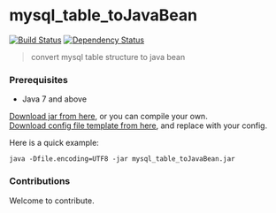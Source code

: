 # mysql_table_toJavaBean
[![Build Status](https://travis-ci.org/tianshuang/mysql_table_toJavaBean.svg?branch=master)](https://travis-ci.org/tianshuang/mysql_table_toJavaBean)
[![Dependency Status](https://www.versioneye.com/user/projects/5797045a4fe91800287177ba/badge.svg?style=flat-square)](https://www.versioneye.com/user/projects/5797045a4fe91800287177ba)

> convert mysql table structure to java bean

### Prerequisites
- Java 7 and above

[Download jar from here](https://storage.tianshuang.me/2017/03/mysql_table_toJavaBean.jar), or you can compile your own.<br/>
[Download config file template from here](https://storage.tianshuang.me/2017/03/config.json), and replace with your config.

Here is a quick example:
```
java -Dfile.encoding=UTF8 -jar mysql_table_toJavaBean.jar
```

### Contributions
Welcome to contribute.